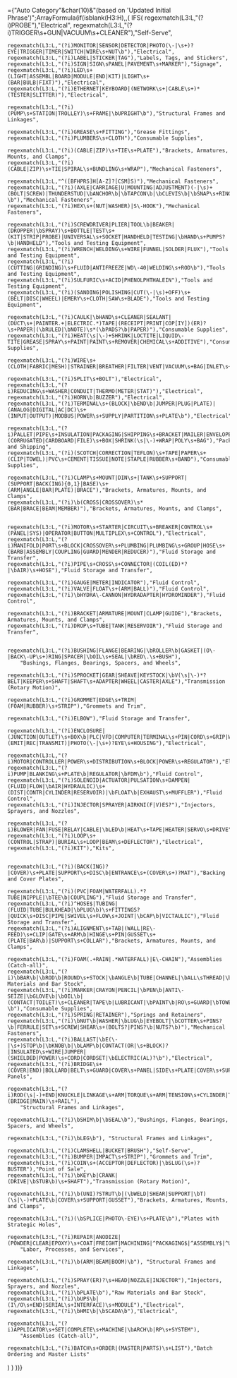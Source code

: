 ={"Auto Category"&char(10)&"(based on 'Updated Initial Phrase')";ArrayFormula(if(isblank(H3:H),,(
  IFS(
    regexmatch(L3:L,"(?i)PROBE"),"Electrical",
    regexmatch(L3:L,"(?i)TRIGGER\s+GUN|VACUUM\s+CLEANER"),"Self-Serve",

    regexmatch(L3:L,"(?i)MONITOR|SENSOR|DETECTOR|PHOTO(\-|\s+)?EYE|TRIGGER|TIMER|SWITCH|WIRE\s+NUT\b"),"Electrical",
    regexmatch(L3:L,"(?i)LABEL|STICKER|TAG"),"Labels, Tags, and Stickers",
    regexmatch(L3:L,"(?i)SIGN|SIGN\sPANEL|PAVEMENT\s+MARKER"),"Signage",
    regexmatch(L3:L,"(?i)LED\s+(LIGHT|ASSEMBL|BOARD|MODULE|END|KIT)|LIGHT\s+(BAR|BULB|FIXT)"),"Electrical",
    regexmatch(L3:L,"(?i)ETHERNET|KEYBOARD|(NETWORK\s+|CABLE\s+)*(TESTER|SLITTER)"),"Electrical",

    regexmatch(L3:L,"(?i)(PUMP\s+STATION|TROLLEY)\s+FRAME|\bUPRIGHT\b"),"Structural Frames and Linkages",
    
    regexmatch(L3:L,"(?i)GREASE\s+FITTING"),"Grease Fittings",
    regexmatch(L3:L,"(?i)PLUMBERS\s+CLOTH"),"Consumable Supplies",

    regexmatch(L3:L,"(?i)(CABLE|ZIP)\s+TIE\s+PLATE"),"Brackets, Armatures, Mounts, and Clamps",
    regexmatch(L3:L,"(?i)(CABLE|ZIP)\s+TIE|SPIRAL\s+BUNDLING\s+WRAP"),"Mechanical Fasteners",

    regexmatch(L3:L,"^([BFHPRS]H[A-Z]?[CSM]S)"),"Mechanical Fasteners",
    regexmatch(L3:L,"(?i)(AXLE|CARRIAGE|U|MOUNTING|ADJUSTMENT)(-|\s)+(BOLT|SCREW)|THUNDERSTUD|\bANCHOR\b|\bTAPCON\b|\bCLEVIS\b|\bSNAP\s+RINGS?\b"),"Mechanical Fasteners",
    regexmatch(L3:L,"(?i)HEX\s+(NUT|WASHER)|S\-HOOK"),"Mechanical Fasteners",

    regexmatch(L3:L,"(?i)SCREWDRIVER|PLIER|TOOL\b|BEAKER|(DROPPER|\bSPRAY)\s+BOTTLE|TEST\s+(KIT|STRIP|PROBE)|UNIVERSAL\s+SOCKET|HANDHELD|TESTING|\bHAND\s+PUMPS?\b|HANDHELD"),"Tools and Testing Equipment",
    regexmatch(L3:L,"(?i)WRENCH|WELDING\s+WIRE|FUNNEL|SOLDER|FLUX"),"Tools and Testing Equipment",
    regexmatch(L3:L,"(?i)(CUTTING|GRINDING)\s+FLUID|ANTIFREEZE|WD\-40|WELDING\s+ROD\b"),"Tools and Testing Equipment",
    regexmatch(L3:L,"(?i)SULFURIC\s+ACID|PHENOLPHTHALEIN"),"Tools and Testing Equipment",
    regexmatch(L3:L,"(?i)(SANDING|POLISHING|CUT(\-|\s)+OFF)\s+(BELT|DISC|WHEEL)|EMERY\s+CLOTH|SAW\s+BLADE"),"Tools and Testing Equipment",

    regexmatch(L3:L,"(?i)CAULK|\bHAND\s+CLEANER|SEALANT|(DUCT\s+|PAINTER.+|ELECTRIC.*)TAPE|(RECEIPT|PRINT|COP[IY])(ER)?\s+PAPER|(\bRULED|\bNOTE)\s*(\bPADS?\b|PAPER)"),"Consumable Supplies",
    regexmatch(L3:L,"(?i)HEAT(\s|\-)+SHRINK|LOCTITE|LIQUID\-TITE|GREASE|SPRAY\s+PAINT|PAINT\s+REMOVER|CHEMICAL\s+ADDITIVE"),"Consumable Supplies",

    regexmatch(L3:L,"(?i)WIRE\s+(CLOTH|FABRIC|MESH)|STRAINER|BREATHER|FILTER|VENT|VACUUM\s+BAG|INLET\s+SCREEN"),"Filtration",

    regexmatch(L3:L,"(?i)SPLIT\s+BOLT"),"Electrical",
    regexmatch(L3:L,"(?i)REDUCING\s+WASHER|CONDUIT|THERMO(METER|STAT)"),"Electrical",
    regexmatch(L3:L,"(?i)HORN\b|BUZZER"),"Electrical",
    regexmatch(L3:L,"(?i)TERMINAL\s+(BLOCK|\bEND\b|JUMPER|PLUG|PLATE)|(ANALOG|DIGITAL|AC|DC)\s+(INPUT|OUTPUT)|MODBUS|POWER\s+SUPPLY|PARTITION\s+PLATE\b"),"Electrical",

    regexmatch(L3:L,"(?i)PALLET|PIPE\s+INSULATION|PACKAGING|SHIPPING\s+BRACKET|MAILER|ENVELOPE|(CORRUGATED|CARDBOARD|FILE)\s+BOX|SHRINK(\s|\-)+WRAP|POLY\s+BAG"),"Packaging and Shipping",
    regexmatch(L3:L,"(?i)(SCOTCH|CORRECTION|TEFLON)\s+TAPE|PAPER\s+(CLIP|TOWEL)|PVC\s+CEMENT|TISSUE|NOTE|STAPLE|RUBBER\s+BAND"),"Consumable Supplies",

    regexmatch(L3:L,"(?i)CLAMP\s+MOUNT|DIN\s+|TANK\s+SUPPORT|(SUPPORT|BACK(ING){0,1}|BASE)\s+(ARM|ANGLE|BAR|PLATE)|BRACE"),"Brackets, Armatures, Mounts, and Clamps",
    regexmatch(L3:L,"(?i)\b(CROSS|CROSSOVER)\s*(BAR|BRACE|BEAM|MEMBER)"),"Brackets, Armatures, Mounts, and Clamps",
    
    
    regexmatch(L3:L,"(?i)MOTOR\s+STARTER|CIRCUIT\s+BREAKER|CONTROL\s+(PANEL|SYS)|OPERATOR|BUTTON|MULTIPLEX\s+CONTROL"),"Electrical",
    regexmatch(L3:L,"(?i)MANIFOLD|PORT\s+BLOCK|CROSSOVER\s+PLUMBING|PLUMBING\s+GROUP|HOSE\s+(BARB|ASSEMBLY|COUPLING|GUARD|MENDER|REDUCER)"),"Fluid Storage and Transfer",
    regexmatch(L3:L,"(?i)PIPE\s+CROSS\s+CONNECTOR|(COIL(ED)*?|\bAIR)\s+HOSE"),"Fluid Storage and Transfer",
    
    regexmatch(L3:L,"(?i)GAUGE|METER|INDICATOR"),"Fluid Control",
    regexmatch(L3:L,"(?i)VALVE|FLOAT\s+(ARM|BALL)"),"Fluid Control", 
    regexmatch(L3:L,"(?i)\bHYDRA\-CANNON|HYDRADAPTER|HYDROMINDER"),"Fluid Control",

    regexmatch(L3:L,"(?i)BRACKET|ARMATURE|MOUNT|CLAMP|GUIDE"),"Brackets, Armatures, Mounts, and Clamps",
    regexmatch(L3:L,"(?i)DROP\s+TUBE|TANK|RESERVOIR"),"Fluid Storage and Transfer", 
    

    regexmatch(L3:L,"(?i)BUSHING|FLANGE|BEARING|\bROLLER\b|GASKET|(O\-|BACK\-UP\s+)RING|SPACER|\bOIL\s+SEAL|\bRED\.\s+BUSH"),
        "Bushings, Flanges, Bearings, Spacers, and Wheels",

    regexmatch(L3:L,"(?i)SPROCKET|GEAR|SHEAVE|KEYSTOCK|\bV(\s|\-)*?BELT|KEEPER\s+SHAFT|SHAFT\s+ADAPTER|WHEEL|CASTER|AXLE"),"Transmission (Rotary Motion)",
    
    regexmatch(L3:L,"(?i)GROMMET|EDGE\s+TRIM|(FOAM|RUBBER)\s+STRIP"),"Grommets and Trim",
    
    regexmatch(L3:L,"(?i)ELBOW"),"Fluid Storage and Transfer",

    regexmatch(L3:L,"(?i)ENCLOSURE|(JUNCTION|OUTLET)\s+BOX\b|PLC|VFD|COMPUTER|TERMINAL\s+PIN|CORD\s+GRIP|WIRE\s+DUCT|EYE\s+(EMIT|REC|TRANSMIT)|PHOTO(\-|\s+)?EYE\s+HOUSING"),"Electrical",
      
    regexmatch(L3:L,"(?i)MOTOR|CONTROLLER|POWER\s+DISTRIBUTION\s+BLOCK|POWER\s+REGULATOR"),"Electrical",
    regexmatch(L3:L,"(?i)PUMP|BLANKING\s+PLATE\b|REGULATOR|\bFDM\b"),"Fluid Control",
    regexmatch(L3:L,"(?i)SOLENOID|ACTUATOR|PULSATION\s+DAMPEN|(FLUID|FLOW|\bAIR|HYDRAULIC)\s+(DIST|CONTR|CYLINDER|RESERVOIR)|\bFLOAT\b|EXHAUST\s+MUFFLER"),"Fluid Control",
    regexmatch(L3:L,"(?i)INJECTOR|SPRAYER|AIRKNI(F|V)ES?"),"Injectors, Sprayers, and Nozzles",

    regexmatch(L3:L,"(?i)BLOWER|FAN|FUSE|RELAY|CABLE|\bLED\b|HEAT\s+TAPE|HEATER|SERVO\s+DRIVE"),"Electrical",
    regexmatch(L3:L,"(?i)LOOP\s+(CONTROL|STRAP)|BURIAL\s+LOOP|BEAM\s+DEFLECTOR"),"Electrical",
    regexmatch(L3:L,"(?i)KIT"),"Kits",
    

    regexmatch(L3:L,"(?i)(BACK(ING)?|COVER)\s+PLATE|SUPPORT\s+DISC\b|ENTRANCE\s+(COVER\s+)?MAT"),"Backing and Cover Plates",

    regexmatch(L3:L,"(?i)(PVC|FOAM|WATERFALL).*?TUBE|NIPPLE|\bTEE\b|COUPLING"),"Fluid Storage and Transfer",
    regexmatch(L3:L,"(?i)^HOSE$|TUBING|(FLUID|TUBE|BULKHEAD|\bPLUG\b)\s+FITTINGS?|QUICK\s+DISC|PIPE|SWIVEL\s+FLOW\s+JOINT|\bCAP\b|VICTAULIC"),"Fluid Storage and Transfer",
    regexmatch(L3:L,"(?i)ALIGNMENT\s+TAB|(WALL|RE\-FEED)\s+CLIP|GATE\s+ARM\b|HINGE\s+PIN|GUSSET\s+(PLATE|BAR\b)|SUPPORT\s+COLLAR"),"Brackets, Armatures, Mounts, and Clamps",

    regexmatch(L3:L,"(?i)FOAM(.+RAIN|.*WATERFALL)|E\-CHAIN"),"Assemblies (Catch-all)",
    regexmatch(L3:L,"(?i)\bBAR\b|\bROD\b|ROUND\s+STOCK|\bANGLE\b|TUBE|CHANNEL|\bALL\sTHREAD|\bSHEET\b"),"Raw Materials and Bar Stock",
    regexmatch(L3:L,"(?i)MARKER|CRAYON|PENCIL|\bPEN\b|ANTI\-SEIZE|\bGLOVE\b|\bOIL\b|(CONTACT|TOILET)\s+CLEANER|TAPE\b|LUBRICANT|\bPAINT\b|RO\s+GUARD|\bTOWELS?\b"),"Consumable Supplies",
    regexmatch(L3:L,"(?i)SPRING|RETAINER"),"Springs and Retainers",
    regexmatch(L3:L,"(?i)\bNUT\b|WASHER|\bLUG\b|EYEBOLT|\bCOTTER\s+PINS?\b|FERRULE|SET\s+SCREW|SHEAR\s+(BOLTS?|PINS?\b|NUTS?\b)"),"Mechanical Fasteners",
    regexmatch(L3:L,"(?i)BALLAST|\bE(\-|\s+)STOP\b|\bKNOB\b|\bLAMP\b|CONTACT(OR|\s+BLOCK)?|INSULATED\s+WIRE|JUMPER|(SHIELDED|POWER)\s+CORD|CORDSET|\bELECTRIC(AL)?\b"),"Electrical",
    regexmatch(L3:L,"(?i)BRIDGE\s+(COVER|END)|BOLLARD|BELT\s+GUARD|COVER\s+PANEL|SIDE\s+PLATE|COVER\s+SUPPORT\s+DISC"),"Body Panels",

    regexmatch(L3:L,"(?i)ROD(\s|-)+END|KNUCKLE|LINKAGE\s+ARM|TORQUE\s+ARM|TENSION\s+CYLINDER|TOP\s+BEAM|(BRIDGE|MAIN)\s+RAIL"),
        "Structural Frames and Linkages",

    regexmatch(L3:L,"(?i)\bSHIM\b|\bSEAL\b"),"Bushings, Flanges, Bearings, Spacers, and Wheels",

    regexmatch(L3:L,"(?i)\bLEG\b"), "Structural Frames and Linkages",

    regexmatch(L3:L,"(?i)CLAMSHELL|BUCKET|BRUSH"),"Self-Serve",
    regexmatch(L3:L,"(?i)BUMPER|IMPACT\s+STRIP"),"Grommets and Trim",
    regexmatch(L3:L,"(?i)COIN\s+(ACCEPTOR|DEFLECTOR)|\bSLUG(\s+)?BUSTER"),"Point of Sale",
    regexmatch(L3:L,"(?i)\bKEY\b|CRANK|(DRIVE|\bSTUB\b)\s+SHAFT"),"Transmission (Rotary Motion)",

    regexmatch(L3:L,"(?i)\b(UNI)?STRUT\b|(\bWELD|SHEAR|SUPPORT|\bT)(\s|\-)+PLATE\b|COVER\s+SUPPORT|GUSSET"),"Brackets, Armatures, Mounts, and Clamps",

    regexmatch(L3:L,"(?i)(\bSPLICE|PHOTO\-EYE)\s+PLATE\b"),"Plates with Strategic Holes",

    regexmatch(L3:L,"(?i)REPAIR|ANODIZE|(POWDER|CLEAR|EPOXY)\s+COAT|FREIGHT|MACHINING|^PACKAGING$|^ASSEMBLY$|^U\.L\.\s+APPROVED\s+ASSEMBLY$|PURCHASING|RECEIVING|POLISHING|BLASTING|SHIPPING|LOADING|TRANSPORTATION|WELDING"),
        "Labor, Processes, and Services",

    regexmatch(L3:L,"(?i)\b(ARM|BEAM|BOOM)\b"), "Structural Frames and Linkages",

    regexmatch(L3:L,"(?i)SPRAY(ER)?\s+HEAD|NOZZLE|INJECTOR"),"Injectors, Sprayers, and Nozzles",
    regexmatch(L3:L,"(?i)\bPLATE\b"),"Raw Materials and Bar Stock",
    regexmatch(L3:L,"(?i)\bUPS\b|(I\/O\s+END|SERIAL\s+INTERFACE)\s+MODULE"),"Electrical",
    regexmatch(L3:L,"(?i)\bHMI\b|\bSCADA\b"),"Electrical",

    regexmatch(L3:L,"(?i)APPLICATOR\s+SET|COMPLETE\s+MACHINE|\bARCH\b|RP\s+SYSTEM"),
        "Assemblies (Catch-all)",

    regexmatch(L3:L,"(?i)BATCH\s+ORDER|(MASTER|PARTS)\s+LIST"),"Batch Ordering and Master Lists"
   )
  )
))}